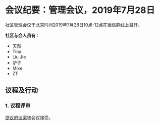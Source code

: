 # 会议纪要：管理会议，2019年7月28日

社区管理会议于北京时间2019年7月28日10点-12点在微信群线上召开。

**社区与会人员有：**

- 天然
- Tina
- Liu Jie
- 驴子
- Mike
- ZT

## 议程及行动

### 1. 议程评审

[提议的议案](https://github.com/carboclan/pm/issues/54)被会议接受。
